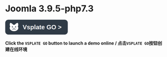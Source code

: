# Joomla 3.9.5-php7.3

<a href="https://www.vsplate.com/?docker-compose=https://github.com/vsplate/dcenvs/joomla/3.9.5-php7.3"><img alt="VSPLATE GO" src="https://raw.githubusercontent.com/vsplate/images/master/vsgo_btn.png" width="200px"></a>

**Click the `VSPLATE GO` button to launch a demo online / 点击`VSPLATE GO`按钮创建在线环境**